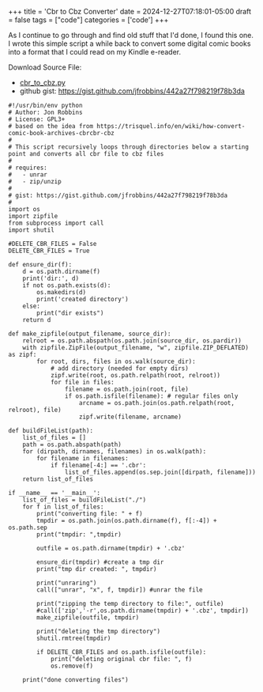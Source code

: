 +++
title = 'Cbr to Cbz Converter'
date = 2024-12-27T07:18:01-05:00
draft = false
tags = ["code"]
categories = ['code']
+++

As I continue to go through and find old stuff that I'd done, I found this one.
I wrote this simple script a while back to convert some digital comic books into a format that I could read on my Kindle e-reader.


Download Source File:
- [cbr_to_cbz.py](/code/cbr_to_cbz.py)
- github gist: https://gist.github.com/jfrobbins/442a27f798219f78b3da

```
#!/usr/bin/env python
# Author: Jon Robbins
# License: GPL3+
# based on the idea from https://trisquel.info/en/wiki/how-convert-comic-book-archives-cbrcbr-cbz
# 
# This script recursively loops through directories below a starting point and converts all cbr file to cbz files
#
# requires:
#   - unrar
#   - zip/unzip
#
# gist: https://gist.github.com/jfrobbins/442a27f798219f78b3da
#
import os
import zipfile
from subprocess import call
import shutil

#DELETE_CBR_FILES = False
DELETE_CBR_FILES = True

def ensure_dir(f):
    d = os.path.dirname(f)
    print('dir:', d)
    if not os.path.exists(d):
        os.makedirs(d)
        print('created directory')
    else:
        print("dir exists")
    return d

def make_zipfile(output_filename, source_dir):
    relroot = os.path.abspath(os.path.join(source_dir, os.pardir))
    with zipfile.ZipFile(output_filename, "w", zipfile.ZIP_DEFLATED) as zipf:
        for root, dirs, files in os.walk(source_dir):
            # add directory (needed for empty dirs)
            zipf.write(root, os.path.relpath(root, relroot))
            for file in files:
                filename = os.path.join(root, file)
                if os.path.isfile(filename): # regular files only
                    arcname = os.path.join(os.path.relpath(root, relroot), file)
                    zipf.write(filename, arcname)

def buildFileList(path):
    list_of_files = []
    path = os.path.abspath(path)
    for (dirpath, dirnames, filenames) in os.walk(path):
        for filename in filenames:
            if filename[-4:] == '.cbr': 
                list_of_files.append(os.sep.join([dirpath, filename]))
    return list_of_files
    
if __name__ == '__main__':
    list_of_files = buildFileList("./")
    for f in list_of_files:                
        print("converting file: " + f)        
        tmpdir = os.path.join(os.path.dirname(f), f[:-4]) + os.path.sep   
        print("tmpdir: ",tmpdir)   
        
        outfile = os.path.dirname(tmpdir) + '.cbz'          
        
        ensure_dir(tmpdir) #create a tmp dir
        print("tmp dir created: ", tmpdir)
        
        print("unraring")
        call(["unrar", "x", f, tmpdir]) #unrar the file
        
        print("zipping the temp directory to file:", outfile)        
        #call(['zip','-r',os.path.dirname(tmpdir) + '.cbz', tmpdir])
        make_zipfile(outfile, tmpdir)
        
        print("deleting the tmp directory")
        shutil.rmtree(tmpdir)
        
        if DELETE_CBR_FILES and os.path.isfile(outfile):
            print("deleting original cbr file: ", f)
            os.remove(f)
            
    print("done converting files")
    

```


